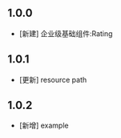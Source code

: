 <!--
 * @Author: lipeng 1162423147@qq.com
 * @Date: 2023-09-24 17:20:53
 * @LastEditors: lipeng 1162423147@qq.com
 * @LastEditTime: 2023-10-12 23:14:31
 * @FilePath: /phoenix_rating/CHANGELOG.md
 * @Description: 这是默认设置,请设置`customMade`, 打开koroFileHeader查看配置 进行设置: https://github.com/OBKoro1/koro1FileHeader/wiki/%E9%85%8D%E7%BD%AE
-->
## 1.0.0

* [新建] 企业级基础组件:Rating

## 1.0.1

* [更新] resource path

## 1.0.2

* [新增] example